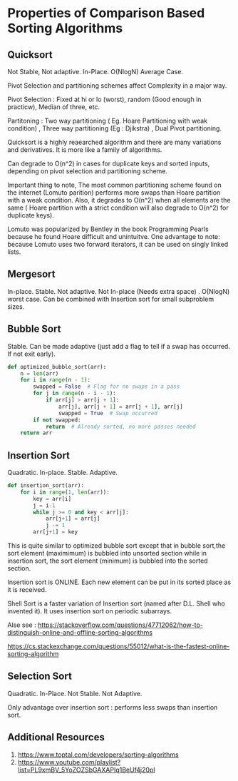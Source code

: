 # Properties of Comparison Based Sorting Algorithms

## Quicksort 

Not Stable, Not adaptive. In-Place. O(NlogN) Average Case. 

Pivot Selection and partitioning schemes affect Complexity in a major way. 

Pivot Selection : Fixed at hi or lo (worst), random (Good enough in practicw), Median of three, etc. 

Partitoning  :  Two way partitioning ( Eg. Hoare Partitioning with weak condition) , Three way partitioning (Eg : Djikstra) , Dual Pivot partitioning.  

Quicksort is a highly reaearched algorithm and there are many variations and derivatives. It is more like a family of algorithms. 

Can degrade to O(n^2) in cases for duplicate keys and sorted inputs, depending on pivot selection and partitioning scheme.

Important thing to note, The most common partitioning scheme found on the internet (Lomuto parition) performs more swaps than Hoare partition with a weak condition. Also, it degrades to O(n^2) when all elements are the same ( Hoare partition with a strict condition will also degrade to O(n^2) for duplicate keys).   

Lomuto was popularized by Bentley in the book Programming Pearls because he found Hoare difficult and unintuitve. One advantage to note: because Lomuto uses two forward iterators, it can be used on singly linked lists.


## Mergesort

In-place. Stable. Not adaptive. Not In-place (Needs extra space) . O(NlogN) worst case.
Can be combined with Insertion sort for small subproblem sizes.


## Bubble Sort  

Stable. Can be made adaptive (just add a flag to tell if a swap has occurred. If not exit early). 

```python
def optimized_bubble_sort(arr):
    n = len(arr)
    for i in range(n - 1):
        swapped = False  # Flag for no swaps in a pass
        for j in range(n - i - 1):
            if arr[j] > arr[j + 1]:
                arr[j], arr[j + 1] = arr[j + 1], arr[j]
                swapped = True  # Swap occurred
        if not swapped:
            return  # Already sorted, no more passes needed
    return arr
```

## Insertion Sort

Quadratic. In-place. Stable. Adaptive.

```python
def insertion_sort(arr):
    for i in range(1, len(arr)):
        key = arr[i]
        j = i-1
        while j >= 0 and key < arr[j]:
            arr[j+1] = arr[j]
            j -= 1
        arr[j+1] = key
```

This is quite similar to optimized bubble sort except that in bubble sort,the sort element (maximimum) is bubbled into unsorted section while in insertion sort, the sort element (minimum) is bubbled into the sorted section. 

Insertion sort is ONLINE. Each new element can be put in its sorted place as it is received.

Shell Sort is a faster variation of Insertion sort (named after D.L. Shell who invented it). It uses insertion sort on periodic subarrays.

Alse see : 
https://stackoverflow.com/questions/47712062/how-to-distinguish-online-and-offline-sorting-algorithms

https://cs.stackexchange.com/questions/55012/what-is-the-fastest-online-sorting-algorithm

## Selection Sort
Quadratic. In-Place. Not Stable. Not Adaptive. 

Only advantage over insertion sort : performs less swaps than insertion sort.


## Additional Resources 
1. https://www.toptal.com/developers/sorting-algorithms
2. https://www.youtube.com/playlist?list=PL9xmBV_5YoZOZSbGAXAPIq1BeUf4j20pl
